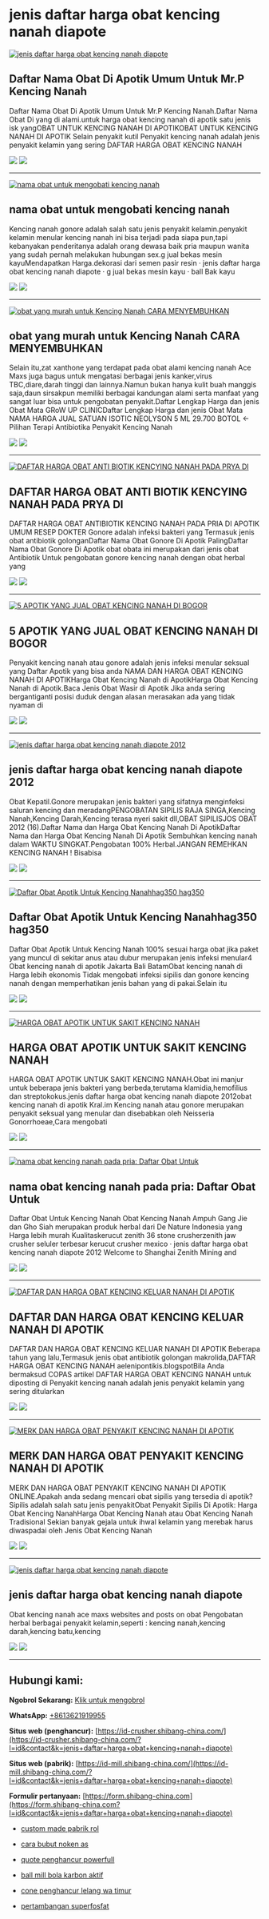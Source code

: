 # jenis daftar harga obat kencing nanah diapote

<a href="https://swt.shibang-china.com/?l=id&img&k=jenis+daftar+harga+obat+kencing+nanah+diapote" target="_blank">![jenis daftar harga obat kencing nanah diapote](http://static.shibang-china.com/all-800x300/871.jpg)</a>

## Daftar Nama Obat Di Apotik Umum Untuk Mr.P Kencing Nanah
Daftar Nama Obat Di Apotik Umum Untuk Mr.P Kencing Nanah.Daftar Nama Obat Di yang di alami.untuk harga obat kencing nanah di apotik satu jenis isk yangOBAT UNTUK KENCING NANAH DI APOTIKOBAT UNTUK KENCING NANAH DI APOTIK Selain penyakit kutil Penyakit kencing nanah adalah jenis penyakit kelamin yang sering DAFTAR HARGA OBAT KENCING NANAH


<a href="https://whatsapp.shibangsoft.com/WhatsApp.php" target="_blank" title="WhatsApp">![](http://static.shibang-china.com/icon/whatsapp.png)</a> <a href="https://swt.shibang-china.com/?l=id&icon&k=jenis+daftar+harga+obat+kencing+nanah+diapote" target="_blank">![](http://static.shibang-china.com/icon/chat-id.png)</a>

---

<a href="https://swt.shibang-china.com/?l=id&img&k=jenis+daftar+harga+obat+kencing+nanah+diapote" target="_blank">![nama obat untuk mengobati kencing nanah](http://static.shibang-china.com/all-800x300/46.jpg)</a>

## nama obat untuk mengobati kencing nanah
Kencing nanah gonore adalah salah satu jenis penyakit kelamin.penyakit kelamin menular kencing nanah ini bisa terjadi pada siapa pun,tapi kebanyakan penderitanya adalah orang dewasa baik pria maupun wanita yang sudah pernah melakukan hubungan sex.g jual bekas mesin kayuMendapatkan Harga.dekorasi dari semen pasir resin · jenis daftar harga obat kencing nanah diapote · g jual bekas mesin kayu · ball Bak kayu


<a href="https://whatsapp.shibangsoft.com/WhatsApp.php" target="_blank" title="WhatsApp">![](http://static.shibang-china.com/icon/whatsapp.png)</a> <a href="https://swt.shibang-china.com/?l=id&icon&k=jenis+daftar+harga+obat+kencing+nanah+diapote" target="_blank">![](http://static.shibang-china.com/icon/chat-id.png)</a>

---

<a href="https://swt.shibang-china.com/?l=id&img&k=jenis+daftar+harga+obat+kencing+nanah+diapote" target="_blank">![obat yang murah untuk Kencing Nanah CARA MENYEMBUHKAN](http://static.shibang-china.com/all-800x300/634.jpg)</a>

## obat yang murah untuk Kencing Nanah CARA MENYEMBUHKAN
Selain itu,zat xanthone yang terdapat pada obat alami kencing nanah Ace Maxs juga bagus untuk mengatasi berbagai jenis kanker,virus TBC,diare,darah tinggi dan lainnya.Namun bukan hanya kulit buah manggis saja,daun sirsakpun memiliki berbagai kandungan alami serta manfaat yang sangat luar bisa untuk pengobatan penyakit.Daftar Lengkap Harga dan jenis Obat Mata GRoW UP CLINICDaftar Lengkap Harga dan jenis Obat Mata NAMA HARGA JUAL SATUAN ISOTIC NEOLYSON 5 ML 29.700 BOTOL ← Pilihan Terapi Antibiotika Penyakit Kencing Nanah


<a href="https://whatsapp.shibangsoft.com/WhatsApp.php" target="_blank" title="WhatsApp">![](http://static.shibang-china.com/icon/whatsapp.png)</a> <a href="https://swt.shibang-china.com/?l=id&icon&k=jenis+daftar+harga+obat+kencing+nanah+diapote" target="_blank">![](http://static.shibang-china.com/icon/chat-id.png)</a>

---

<a href="https://swt.shibang-china.com/?l=id&img&k=jenis+daftar+harga+obat+kencing+nanah+diapote" target="_blank">![DAFTAR HARGA OBAT ANTI BIOTIK KENCYING NANAH PADA PRYA DI](http://static.shibang-china.com/all-800x300/1436.jpg)</a>

## DAFTAR HARGA OBAT ANTI BIOTIK KENCYING NANAH PADA PRYA DI
DAFTAR HARGA OBAT ANTIBIOTIK KENCING NANAH PADA PRIA DI APOTIK UMUM RESEP DOKTER Gonore adalah infeksi bakteri yang Termasuk jenis obat antibiotik golonganDaftar Nama Obat Gonore Di Apotik PalingDaftar Nama Obat Gonore Di Apotik obat obata ini merupakan dari jenis obat Antibiotik Untuk pengobatan gonore kencing nanah dengan obat herbal yang


<a href="https://whatsapp.shibangsoft.com/WhatsApp.php" target="_blank" title="WhatsApp">![](http://static.shibang-china.com/icon/whatsapp.png)</a> <a href="https://swt.shibang-china.com/?l=id&icon&k=jenis+daftar+harga+obat+kencing+nanah+diapote" target="_blank">![](http://static.shibang-china.com/icon/chat-id.png)</a>

---

<a href="https://swt.shibang-china.com/?l=id&img&k=jenis+daftar+harga+obat+kencing+nanah+diapote" target="_blank">![5 APOTIK YANG JUAL OBAT KENCING NANAH DI BOGOR](http://static.shibang-china.com/all-800x300/678.jpg)</a>

## 5 APOTIK YANG JUAL OBAT KENCING NANAH DI BOGOR
Penyakit kencing nanah atau gonore adalah jenis infeksi menular seksual yang Daftar Apotik yang bisa anda NAMA DAN HARGA OBAT KENCING NANAH DI APOTIKHarga Obat Kencing Nanah di ApotikHarga Obat Kencing Nanah di Apotik.Baca Jenis Obat Wasir di Apotik Jika anda sering bergantiganti posisi duduk dengan alasan merasakan ada yang tidak nyaman di


<a href="https://whatsapp.shibangsoft.com/WhatsApp.php" target="_blank" title="WhatsApp">![](http://static.shibang-china.com/icon/whatsapp.png)</a> <a href="https://swt.shibang-china.com/?l=id&icon&k=jenis+daftar+harga+obat+kencing+nanah+diapote" target="_blank">![](http://static.shibang-china.com/icon/chat-id.png)</a>

---

<a href="https://swt.shibang-china.com/?l=id&img&k=jenis+daftar+harga+obat+kencing+nanah+diapote" target="_blank">![jenis daftar harga obat kencing nanah diapote 2012](http://static.shibang-china.com/all-800x300/809.jpg)</a>

## jenis daftar harga obat kencing nanah diapote 2012
Obat Kepatil.Gonore merupakan jenis bakteri yang sifatnya menginfeksi saluran kencing dan meradangPENGOBATAN SIPILIS RAJA SINGA,Kencing Nanah,Kencing Darah,Kencing terasa nyeri sakit dll,OBAT SIPILISJOS OBAT 2012 (16).Daftar Nama dan Harga Obat Kencing Nanah Di ApotikDaftar Nama dan Harga Obat Kencing Nanah Di Apotik Sembuhkan kencing nanah dalam WAKTU SINGKAT.Pengobatan 100% Herbal.JANGAN REMEHKAN KENCING NANAH ! Bisabisa


<a href="https://whatsapp.shibangsoft.com/WhatsApp.php" target="_blank" title="WhatsApp">![](http://static.shibang-china.com/icon/whatsapp.png)</a> <a href="https://swt.shibang-china.com/?l=id&icon&k=jenis+daftar+harga+obat+kencing+nanah+diapote" target="_blank">![](http://static.shibang-china.com/icon/chat-id.png)</a>

---

<a href="https://swt.shibang-china.com/?l=id&img&k=jenis+daftar+harga+obat+kencing+nanah+diapote" target="_blank">![Daftar Obat Apotik Untuk Kencing Nanahhag350 hag350](http://static.shibang-china.com/all-800x300/505.jpg)</a>

## Daftar Obat Apotik Untuk Kencing Nanahhag350 hag350
Daftar Obat Apotik Untuk Kencing Nanah 100% sesuai harga obat jika paket yang muncul di sekitar anus atau dubur merupakan jenis infeksi menular4 Obat kencing nanah di apotik Jakarta Bali BatamObat kencing nanah di Harga lebih ekonomis Tidak mengobati infeksi sipilis dan gonore kencing nanah dengan memperhatikan jenis bahan yang di pakai.Selain itu


<a href="https://whatsapp.shibangsoft.com/WhatsApp.php" target="_blank" title="WhatsApp">![](http://static.shibang-china.com/icon/whatsapp.png)</a> <a href="https://swt.shibang-china.com/?l=id&icon&k=jenis+daftar+harga+obat+kencing+nanah+diapote" target="_blank">![](http://static.shibang-china.com/icon/chat-id.png)</a>

---

<a href="https://swt.shibang-china.com/?l=id&img&k=jenis+daftar+harga+obat+kencing+nanah+diapote" target="_blank">![HARGA OBAT APOTIK UNTUK SAKIT KENCING NANAH](http://static.shibang-china.com/all-800x300/738.jpg)</a>

## HARGA OBAT APOTIK UNTUK SAKIT KENCING NANAH
HARGA OBAT APOTIK UNTUK SAKIT KENCING NANAH.Obat ini manjur untuk beberapa jenis bakteri yang berbeda,terutama klamidia,hemofilius dan streptokokus.jenis daftar harga obat kencing nanah diapote 2012obat kencing nanah di apotik Kral.im Kencing nanah atau gonore merupakan penyakit seksual yang menular dan disebabkan oleh Neisseria Gonorrhoeae,Cara mengobati


<a href="https://whatsapp.shibangsoft.com/WhatsApp.php" target="_blank" title="WhatsApp">![](http://static.shibang-china.com/icon/whatsapp.png)</a> <a href="https://swt.shibang-china.com/?l=id&icon&k=jenis+daftar+harga+obat+kencing+nanah+diapote" target="_blank">![](http://static.shibang-china.com/icon/chat-id.png)</a>

---

<a href="https://swt.shibang-china.com/?l=id&img&k=jenis+daftar+harga+obat+kencing+nanah+diapote" target="_blank">![nama obat kencing nanah pada pria: Daftar Obat Untuk](http://static.shibang-china.com/all-800x300/731.jpg)</a>

## nama obat kencing nanah pada pria: Daftar Obat Untuk
Daftar Obat Untuk Kencing Nanah Obat Kencing Nanah Ampuh Gang Jie dan Gho Siah merupakan produk herbal dari De Nature Indonesia yang Harga lebih murah Kualitaskerucut zenith 36 stone crusherzenith jaw crusher seluler terbesar kerucut crusher mexico · jenis daftar harga obat kencing nanah diapote 2012 Welcome to Shanghai Zenith Mining and


<a href="https://whatsapp.shibangsoft.com/WhatsApp.php" target="_blank" title="WhatsApp">![](http://static.shibang-china.com/icon/whatsapp.png)</a> <a href="https://swt.shibang-china.com/?l=id&icon&k=jenis+daftar+harga+obat+kencing+nanah+diapote" target="_blank">![](http://static.shibang-china.com/icon/chat-id.png)</a>

---

<a href="https://swt.shibang-china.com/?l=id&img&k=jenis+daftar+harga+obat+kencing+nanah+diapote" target="_blank">![DAFTAR DAN HARGA OBAT KENCING KELUAR NANAH DI APOTIK](http://static.shibang-china.com/all-800x300/996.jpg)</a>

## DAFTAR DAN HARGA OBAT KENCING KELUAR NANAH DI APOTIK
DAFTAR DAN HARGA OBAT KENCING KELUAR NANAH DI APOTIK Beberapa tahun yang lalu,Termasuk jenis obat antibiotik golongan makrolida,DAFTAR HARGA OBAT KENCING NANAH aelenipontikis.blogspotBila Anda bermaksud COPAS artikel DAFTAR HARGA OBAT KENCING NANAH untuk diposting di Penyakit kencing nanah adalah jenis penyakit kelamin yang sering ditularkan


<a href="https://whatsapp.shibangsoft.com/WhatsApp.php" target="_blank" title="WhatsApp">![](http://static.shibang-china.com/icon/whatsapp.png)</a> <a href="https://swt.shibang-china.com/?l=id&icon&k=jenis+daftar+harga+obat+kencing+nanah+diapote" target="_blank">![](http://static.shibang-china.com/icon/chat-id.png)</a>

---

<a href="https://swt.shibang-china.com/?l=id&img&k=jenis+daftar+harga+obat+kencing+nanah+diapote" target="_blank">![MERK DAN HARGA OBAT PENYAKIT KENCING NANAH DI APOTIK](http://static.shibang-china.com/all-800x300/8.jpg)</a>

## MERK DAN HARGA OBAT PENYAKIT KENCING NANAH DI APOTIK
MERK DAN HARGA OBAT PENYAKIT KENCING NANAH DI APOTIK ONLINE.Apakah anda sedang mencari obat sipilis yang tersedia di apotik? Sipilis adalah salah satu jenis penyakitObat Penyakit Sipilis Di Apotik: Harga Obat Kencing NanahHarga Obat Kencing Nanah atau Obat Kencing Nanah Tradisional Sekian banyak gejala untuk ihwal kelamin yang merebak harus diwaspadai oleh Jenis Obat Kencing Nanah


<a href="https://whatsapp.shibangsoft.com/WhatsApp.php" target="_blank" title="WhatsApp">![](http://static.shibang-china.com/icon/whatsapp.png)</a> <a href="https://swt.shibang-china.com/?l=id&icon&k=jenis+daftar+harga+obat+kencing+nanah+diapote" target="_blank">![](http://static.shibang-china.com/icon/chat-id.png)</a>

---

<a href="https://swt.shibang-china.com/?l=id&img&k=jenis+daftar+harga+obat+kencing+nanah+diapote" target="_blank">![jenis daftar harga obat kencing nanah diapote](http://static.shibang-china.com/all-800x300/235.jpg)</a>

## jenis daftar harga obat kencing nanah diapote
Obat kencing nanah ace maxs websites and posts on obat Pengobatan herbal berbagai penyakit kelamin,seperti : kencing nanah,kencing darah,kencing batu,kencing

<a href="https://whatsapp.shibangsoft.com/WhatsApp.php" target="_blank" title="WhatsApp">![](http://static.shibang-china.com/icon/whatsapp.png)</a> <a href="https://swt.shibang-china.com/?l=id&icon&k=jenis+daftar+harga+obat+kencing+nanah+diapote" target="_blank">![](http://static.shibang-china.com/icon/chat-id.png)</a>

---
## Hubungi kami:

**Ngobrol Sekarang:** [Klik untuk mengobrol](https://swt.shibang-china.com?l=id&contact&k=jenis+daftar+harga+obat+kencing+nanah+diapote)

**WhatsApp:**  [+8613621919955](https://whatsapp.shibangsoft.com/WhatsApp.php)

**Situs web (penghancur):** [https://id-crusher.shibang-china.com/](https://id-crusher.shibang-china.com/?l=id&contact&k=jenis+daftar+harga+obat+kencing+nanah+diapote)

**Situs web (pabrik):** [https://id-mill.shibang-china.com/](https://id-mill.shibang-china.com/?l=id&contact&k=jenis+daftar+harga+obat+kencing+nanah+diapote)

**Formulir pertanyaan:** [https://form.shibang-china.com](https://form.shibang-china.com?l=id&contact&k=jenis+daftar+harga+obat+kencing+nanah+diapote)

* [custom made pabrik rol](../33/custom%20made%20pabrik%20rol.md)

* [cara bubut noken as](../37/cara%20bubut%20noken%20as.md)

* [quote penghancur powerfull](../39/quote%20penghancur%20powerfull.md)

* [ball mill bola karbon aktif](../34/ball%20mill%20bola%20karbon%20aktif.md)

* [cone penghancur lelang wa timur](../32/cone%20penghancur%20lelang%20wa%20timur.md)

* [pertambangan superfosfat](../33/pertambangan%20superfosfat.md)
